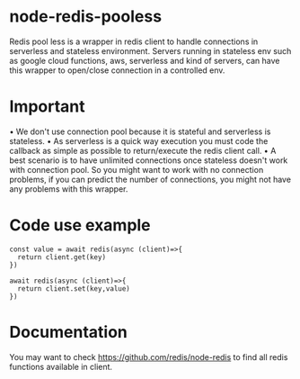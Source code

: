 # node-redis-pooless
Redis pool less is a wrapper in redis client to handle connections in serverless and stateless environment. Servers running in stateless env such as google cloud functions, aws, serverless and kind of servers, can have this wrapper to open/close connection in a controlled env. 

# Important
• We don't use connection pool because it is stateful and serverless is stateless.
• As serverless is a quick way execution you must code the callback as simple as possible to return/execute the redis client call.
• A best scenario is to have unlimited connections once stateless doesn't work with connection pool. So you might want to work with no connection problems, if you can predict the number of connections, you might not have any problems with this wrapper.

# Code use example
`````
const value = await redis(async (client)=>{
  return client.get(key)
})

await redis(async (client)=>{
  return client.set(key,value)
})

`````

# Documentation
You may want to check https://github.com/redis/node-redis to find all redis functions available in client.
